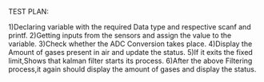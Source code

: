 TEST PLAN:

1)Declaring variable with the required Data type and respective scanf
and printf. 2)Getting inputs from the sensors and assign the value to
the variable. 3)Check whether the ADC Conversion takes place. 4)Display
the Amount of gases present in air and update the status. 5)If it exits
the fixed limit,Shows that kalman filter starts its process. 6)After the
above Filtering process,it again should display the amount of gases and
display the status.
